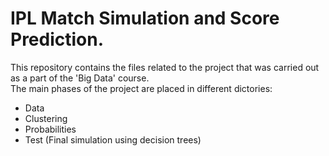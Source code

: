 # IPL Match Simulation and Score Prediction.

This repository contains the files related to the project that was carried out as a part of the 'Big Data' course.<br />
The main phases of the project are placed in different dictories:<br />
- Data<br />
- Clustering<br />
- Probabilities<br />
- Test (Final simulation using decision trees)<br /><br />
